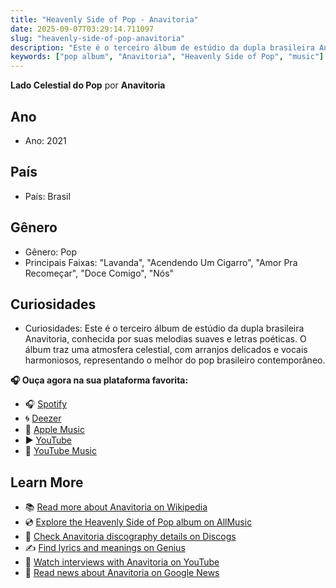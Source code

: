 ```yaml
---
title: "Heavenly Side of Pop - Anavitoria"
date: 2025-09-07T03:29:14.711097
slug: "heavenly-side-of-pop-anavitoria"
description: "Este é o terceiro álbum de estúdio da dupla brasileira Anavitoria, conhecida por suas melodias suaves e letras poéticas."
keywords: ["pop album", "Anavitoria", "Heavenly Side of Pop", "music"]
---
```


**Lado Celestial do Pop** por **Anavitoria**

## Ano
- Ano: 2021
## País
- País: Brasil
## Gênero
- Gênero: Pop
- Principais Faixas: "Lavanda", "Acendendo Um Cigarro", "Amor Pra Recomeçar", "Doce Comigo", "Nós"
## Curiosidades
- Curiosidades: Este é o terceiro álbum de estúdio da dupla brasileira Anavitoria, conhecida por suas melodias suaves e letras poéticas. O álbum traz uma atmosfera celestial, com arranjos delicados e vocais harmoniosos, representando o melhor do pop brasileiro contemporâneo.



**🎧 Ouça agora na sua plataforma favorita:**

- 🎧 [Spotify](https://open.spotify.com/search/Heavenly%20Side%20of%20Pop%20Anavitoria)
- 🌀 [Deezer](https://www.deezer.com/search/Heavenly%20Side%20of%20Pop%20Anavitoria)
- 🍎 [Apple Music](https://music.apple.com/search?term=Heavenly%20Side%20of%20Pop%20Anavitoria)
- ▶️ [YouTube](https://www.youtube.com/results?search_query=Heavenly%20Side%20of%20Pop%20Anavitoria)
- 🎵 [YouTube Music](https://music.youtube.com/search?q=Heavenly%20Side%20of%20Pop%20Anavitoria)

## Learn More

- 📚 [Read more about Anavitoria on Wikipedia](https://en.wikipedia.org/wiki/Anavitoria)
- 💿 [Explore the Heavenly Side of Pop album on AllMusic](https://www.allmusic.com/search/albums/Heavenly+Side+of+Pop)
- 📀 [Check Anavitoria discography details on Discogs](https://www.discogs.com/search/?q=Heavenly+Side+of+Pop+Anavitoria&type=all)
- ✍️ [Find lyrics and meanings on Genius](https://genius.com/search?q=Heavenly+Side+of+Pop%20Anavitoria)
- 🎤 [Watch interviews with Anavitoria on YouTube](https://www.youtube.com/results?search_query=Anavitoria+interview)
- 📰 [Read news about Anavitoria on Google News](https://news.google.com/search?q=Anavitoria)